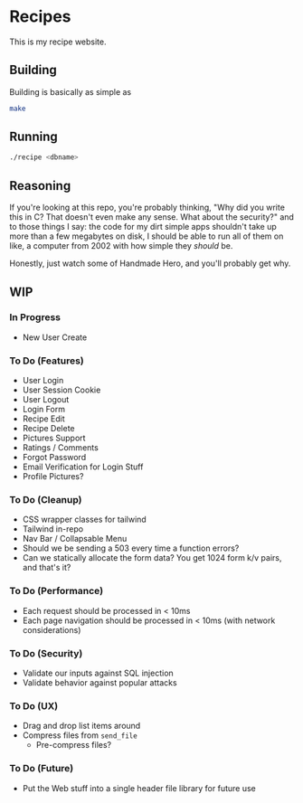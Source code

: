 # Recipes

This is my recipe website.

## Building

Building is basically as simple as

```sh
make
```

## Running

```sh
./recipe <dbname>
```

## Reasoning

If you're looking at this repo, you're probably thinking, "Why did you write this in C? That doesn't
even make any sense. What about the security?" and to those things I say: the code for my dirt
simple apps shouldn't take up more than a few megabytes on disk, I should be able to run all of them
on like, a computer from 2002 with how simple they _should_ be.

Honestly, just watch some of Handmade Hero, and you'll probably get why.

## WIP

### In Progress

* New User Create

### To Do (Features)

* User Login
* User Session Cookie
* User Logout
* Login Form
* Recipe Edit
* Recipe Delete
* Pictures Support
* Ratings / Comments
* Forgot Password
* Email Verification for Login Stuff
* Profile Pictures?

### To Do (Cleanup)

* CSS wrapper classes for tailwind
* Tailwind in-repo
* Nav Bar / Collapsable Menu
* Should we be sending a 503 every time a function errors?
* Can we statically allocate the form data? You get 1024 form k/v pairs, and that's it?

### To Do (Performance)

* Each request should be processed in < 10ms
* Each page navigation should be processed in < 10ms (with network considerations)

### To Do (Security)

* Validate our inputs against SQL injection
* Validate behavior against popular attacks

### To Do (UX)

* Drag and drop list items around
* Compress files from `send_file`
    * Pre-compress files?

### To Do (Future)

* Put the Web stuff into a single header file library for future use

